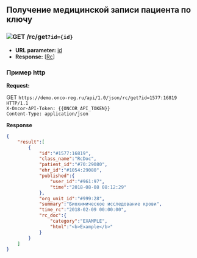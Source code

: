 ## Получение медицинской записи пациента по ключу

### ![GET](../../../img/get.png) /rc/get`?id={id}`
* **URL parameter:** [id](../../../types/types.md#com.siams.med.api.Rc)
* **Response:** [[Rc](../../../types/types.md#com.siams.med.api.Rc)]

### Пример http

**Request:** 

GET `https://demo.onco-reg.ru/api/1.0/json/rc/get?id=1577:16819 HTTP/1.1`  
`X-Oncor-API-Token: {{ONCOR_API_TOKEN}}`  
`Content-Type: application/json`  

**Response**

```json
{
    "result":[
        {
            "id":"#1577:16819",
            "class_name":"RcDoc",
            "patient_id":"#70:29080",
            "ehr_id":"#1054:29080",
            "published":{
                "user_id":"#961:97",
                "time":"2018-08-08 08:12:29"
            },
            "org_unit_id":"#999:28",
            "summary":"Биохимическое исследование крови",
            "time_rc":"2018-02-09 00:00:00",
            "rc_doc":{
                "category":"EXAMPLE",
                "html":"<b>Example</b>"
            }
        }
    ]
}
```
